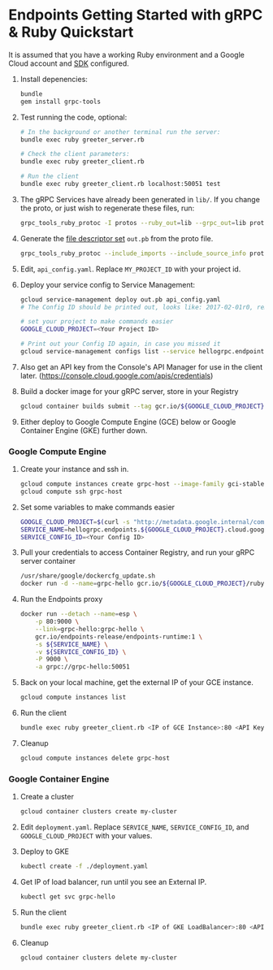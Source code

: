 # Endpoints Getting Started with gRPC & Ruby Quickstart

It is assumed that you have a working Ruby environment and a Google
Cloud account and [SDK](https://cloud.google.com/sdk/) configured.

1. Install depenencies:

    ```bash
    bundle
    gem install grpc-tools
    ```

1. Test running the code, optional:

    ```bash
    # In the background or another terminal run the server:
    bundle exec ruby greeter_server.rb

    # Check the client parameters:
    bundle exec ruby greeter_client.rb

    # Run the client
    bundle exec ruby greeter_client.rb localhost:50051 test
    ```

1. The gRPC Services have already been generated in `lib/`. If you
   change the proto, or just wish to regenerate these files, run:

    ```bash
    grpc_tools_ruby_protoc -I protos --ruby_out=lib --grpc_out=lib protos/helloworld.proto
    ```

1. Generate the [file descriptor set][1] `out.pb` from the proto file.

    ```bash
    grpc_tools_ruby_protoc --include_imports --include_source_info protos/helloworld.proto --descriptor_set_out out.pb
    ```

1. Edit, `api_config.yaml`. Replace `MY_PROJECT_ID` with your project id.

1. Deploy your service config to Service Management:

    ```bash
    gcloud service-management deploy out.pb api_config.yaml
    # The Config ID should be printed out, looks like: 2017-02-01r0, remember this

    # set your project to make commands easier
    GOOGLE_CLOUD_PROJECT=<Your Project ID>

    # Print out your Config ID again, in case you missed it
    gcloud service-management configs list --service hellogrpc.endpoints.${GOOGLE_CLOUD_PROJECT}.cloud.goog
    ```

1. Also get an API key from the Console's API Manager for use in the
   client later. (https://console.cloud.google.com/apis/credentials)

1. Build a docker image for your gRPC server, store in your Registry

    ```bash
    gcloud container builds submit --tag gcr.io/${GOOGLE_CLOUD_PROJECT}/ruby-grpc-hello:1.0 .
    ```

1. Either deploy to Google Compute Engine (GCE) below or Google Container Engine
   (GKE) further down.

### Google Compute Engine

1. Create your instance and ssh in.

    ```bash
    gcloud compute instances create grpc-host --image-family gci-stable --image-project google-containers --tags=http-server
    gcloud compute ssh grpc-host
    ```

1. Set some variables to make commands easier

    ```bash
    GOOGLE_CLOUD_PROJECT=$(curl -s "http://metadata.google.internal/computeMetadata/v1/project/project-id" -H "Metadata-Flavor: Google")
    SERVICE_NAME=hellogrpc.endpoints.${GOOGLE_CLOUD_PROJECT}.cloud.goog
    SERVICE_CONFIG_ID=<Your Config ID>
    ```

1. Pull your credentials to access Container Registry, and run your
   gRPC server container

    ```bash
    /usr/share/google/dockercfg_update.sh
    docker run -d --name=grpc-hello gcr.io/${GOOGLE_CLOUD_PROJECT}/ruby-grpc-hello:1.0
    ```

1. Run the Endpoints proxy

    ```bash
    docker run --detach --name=esp \
        -p 80:9000 \
        --link=grpc-hello:grpc-hello \
        gcr.io/endpoints-release/endpoints-runtime:1 \
        -s ${SERVICE_NAME} \
        -v ${SERVICE_CONFIG_ID} \
        -P 9000 \
        -a grpc://grpc-hello:50051
    ```

1. Back on your local machine, get the external IP of your GCE instance.

    ```bash
    gcloud compute instances list
    ```

1. Run the client

    ```bash
    bundle exec ruby greeter_client.rb <IP of GCE Instance>:80 <API Key from Console>
    ```

1. Cleanup

    ```bash
    gcloud compute instances delete grpc-host
    ```

### Google Container Engine

1. Create a cluster

    ```bash
    gcloud container clusters create my-cluster
    ```

1. Edit `deployment.yaml`. Replace `SERVICE_NAME`,
   `SERVICE_CONFIG_ID`, and `GOOGLE_CLOUD_PROJECT` with your values.

1. Deploy to GKE

    ```bash
    kubectl create -f ./deployment.yaml
    ```

1. Get IP of load balancer, run until you see an External IP.

    ```bash
    kubectl get svc grpc-hello
    ```

1. Run the client

    ```bash
    bundle exec ruby greeter_client.rb <IP of GKE LoadBalancer>:80 <API Key from Console>
    ```

1. Cleanup

    ```bash
    gcloud container clusters delete my-cluster
    ```

[1]: https://developers.google.com/protocol-buffers/docs/techniques#self-description
